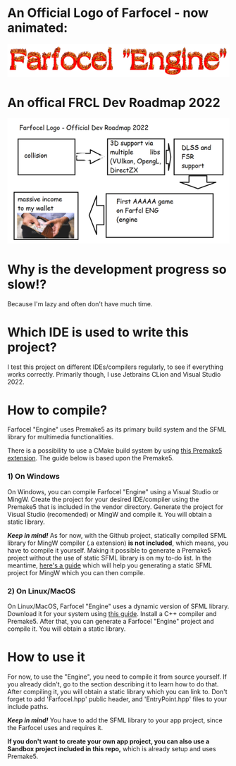 # An Official Logo of Farfocel - now animated:
![An official logo of Farfocel](GithubProjectAssets/official_frcl_engine_logo_animated_2010_cooltext_text_generator.gif)

# An offical FRCL Dev Roadmap 2022
![Woah!](GithubProjectAssets/frcl_roadmap.png)

# Why is the development progress so slow!?
Because I'm lazy and often don't have much time.

# Which IDE is used to write this project?
I test this project on different IDEs/compilers regularly, to see if everything works correctly. Primarily though, I use Jetbrains CLion and Visual Studio 2022.

# How to compile?
Farfocel "Engine" uses Premake5 as its primary build system and the SFML library for multimedia functionalities.

There is a possibility to use a CMake build system by using [this Premake5 extension](https://github.com/Enhex/premake-cmake).
The guide below is based upon the Premake5.

### 1) On Windows
On Windows, you can compile Farfocel "Engine" using a Visual Studio or MingW. Create the project for your desired IDE/compiler
using the Premake5 that is included in the vendor directory. Generate the project for Visual Studio (recomended) or MingW and 
compile it. You will obtain a static library.

***Keep in mind!***
As for now, with the Github project, statically compiled SFML library for MingW compiler (.a extension) **is not included**, which means, you have to
compile it yourself. Making it possible to generate a Premake5 project without the use of static SFML library is on my to-do list.
In the meantime, [here's a guide](https://www.sfml-dev.org/tutorials/2.5/compile-with-cmake.php) which will help you generating a static SFML project for MingW which you can then compile.

### 2) On Linux/MacOS
On Linux/MacOS, Farfocel "Engine" uses a dynamic version of SFML library. Download it for your system using [this guide](https://www.sfml-dev.org/download/sfml/2.5.1/).
Install a C++ compiler and Premake5. After that, you can generate a Farfocel "Engine" project and compile it. You will obtain
a static library.

# How to use it
For now, to use the "Engine", you need to compile it from source yourself. If you already didn't, go to the section
describing it to learn how to do that. After compiling it, you will obtain a static library which you can link to. Don't forget to add 'Farfocel.hpp' public header, and 'EntryPoint.hpp' files to your include paths.

***Keep in mind!***
You have to add the SFML library to your app project, since the Farfocel uses and requires it.

**If you don't want to create your own app project, you can also use a Sandbox project included in this repo,**
which is already setup and uses Premake5.
